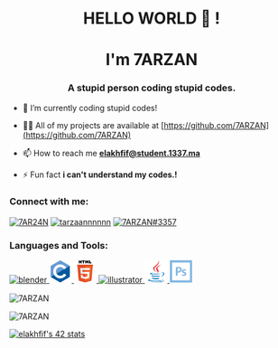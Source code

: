 <h1 align="center">HELLO WORLD  👋 !
<h1 align="center"> I'm 7ARZAN</h1>
<h3 align="center">A stupid person coding stupid codes.</h3>
  

- 🔭 I’m currently coding stupid codes!

- 👨‍💻 All of my projects are available at [https://github.com/7ARZAN](https://github.com/7ARZAN)

- 📫 How to reach me **elakhfif@student.1337.ma**

- ⚡ Fun fact  **i can't understand my codes.!**

<h3 align="left">Connect with me:</h3>
<p align="left">
<a href="https://twitter.com/in/7AR24N" target="blank"><img align="center" src="https://raw.githubusercontent.com/rahuldkjain/github-profile-readme-generator/master/src/images/icons/Social/twitter-alt.svg" alt="7AR24N" height="30" width="40" /></a>
<a href="https://instagram.com/tarzaannnnnn" target="blank"><img align="center" src="https://raw.githubusercontent.com/rahuldkjain/github-profile-readme-generator/master/src/images/icons/Social/instagram.svg" alt="tarzaannnnnn" height="30" width="40" /></a>
<a href="https://discord.gg/TARZAANNNNNN#3357" target="blank"><img align="center" src="https://raw.githubusercontent.com/rahuldkjain/github-profile-readme-generator/master/src/images/icons/Social/discord.svg" alt="7ARZAN#3357" height="30" width="40" /></a>
</p>

<h3 align="left">Languages and Tools:</h3>
<p align="left"> <a href="https://www.blender.org/" target="_blank" rel="noreferrer"> <img src="https://download.blender.org/branding/community/blender_community_badge_white.svg" alt="blender" width="40" height="40"/> </a> <a href="https://www.cprogramming.com/" target="_blank" rel="noreferrer"> <img src="https://raw.githubusercontent.com/devicons/devicon/master/icons/c/c-original.svg" alt="c" width="40" height="40"/> </a> <a href="https://www.w3.org/html/" target="_blank" rel="noreferrer"> <img src="https://raw.githubusercontent.com/devicons/devicon/master/icons/html5/html5-original-wordmark.svg" alt="html5" width="40" height="40"/> </a> <a href="https://www.adobe.com/in/products/illustrator.html" target="_blank" rel="noreferrer"> <img src="https://www.vectorlogo.zone/logos/adobe_illustrator/adobe_illustrator-icon.svg" alt="illustrator" width="40" height="40"/> </a> <a href="https://www.java.com" target="_blank" rel="noreferrer"> <img src="https://raw.githubusercontent.com/devicons/devicon/master/icons/java/java-original.svg" alt="java" width="40" height="40"/> </a> <a href="https://www.photoshop.com/en" target="_blank" rel="noreferrer"> <img src="https://raw.githubusercontent.com/devicons/devicon/master/icons/photoshop/photoshop-line.svg" alt="photoshop" width="40" height="40"/> </a> </p>

<p><img align="center" src="https://github-readme-stats.vercel.app/api/top-langs?username=7ARZAN&show_icons=true&locale=en&layout=compact" alt="7ARZAN" /></p>

<p><img align="center" src="https://github-readme-streak-stats.herokuapp.com/?user=7ARZAN&" alt="7ARZAN" /></p>

[![elakhfif's 42 stats](https://badge.mediaplus.ma/greenbinary/elakhfif)](https://github.com/oakoudad/badge42)

